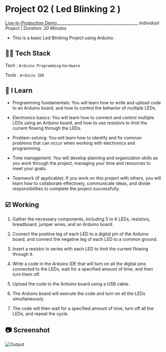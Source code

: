 # Project 02 ( Led Blinking 2 )
[Live-In-Production Demo](https://wokwi.com/projects/363461862718731265)_________________________________________ _Individual Project | Duration: 20 Minutes_ <br>
- This is a basic Led Blinking Project using Arduino.

## 👨‍💻 Tech Stack
Tech : `Arduino Programming` `Hardware` <br>

Tools : `Arduino IDE`

## 📝 I Learn
- Programming fundamentals: You will learn how to write and upload code to an Arduino board, and how to control the behavior of multiple LEDs.

- Electronics basics: You will learn how to connect and control multiple LEDs using an Arduino board, and how to use resistors to limit the current flowing through the LEDs.

- Problem-solving: You will learn how to identify and fix common problems that can occur when working with electronics and programming.

- Time management: You will develop planning and organization skills as you work through the project, managing your time and resources to meet your goals.

- Teamwork (if applicable): If you work on this project with others, you will learn how to collaborate effectively, communicate ideas, and divide responsibilities to complete the project successfully.

## ☑️ Working
1. Gather the necessary components, including 5 to 6 LEDs, resistors, breadboard, jumper wires, and an Arduino board.

2. Connect the positive leg of each LED to a digital pin of the Arduino board, and connect the negative leg of each LED to a common ground.

3. Insert a resistor in series with each LED to limit the current flowing through it.

4. Write a code in the Arduino IDE that will turn on all the digital pins connected to the LEDs, wait for a specified amount of time, and then turn them off.

5. Upload the code to the Arduino board using a USB cable.

6. The Arduino board will execute the code and turn on all the LEDs simultaneously.

7. The code will then wait for a specified amount of time, turn off all the LEDs, and repeat the cycle.


## 📷 Screenshot

<img src="LED_BLINKING.png" alt="Output">


